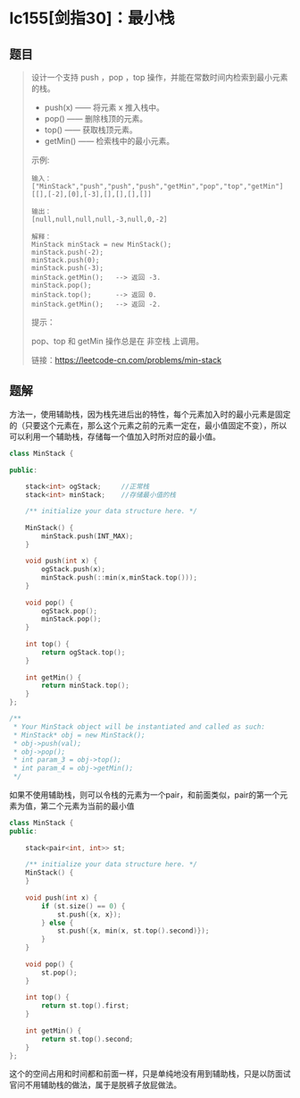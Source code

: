 # lc155[剑指30]：最小栈

## 题目

> 设计一个支持 push ，pop ，top 操作，并能在常数时间内检索到最小元素的栈。
>
> - push(x) —— 将元素 x 推入栈中。
> - pop() —— 删除栈顶的元素。
> - top() —— 获取栈顶元素。
> - getMin() —— 检索栈中的最小元素。
>
>
> 示例:
>
> ```
> 输入：
> ["MinStack","push","push","push","getMin","pop","top","getMin"]
> [[],[-2],[0],[-3],[],[],[],[]]
> 
> 输出：
> [null,null,null,null,-3,null,0,-2]
> 
> 解释：
> MinStack minStack = new MinStack();
> minStack.push(-2);
> minStack.push(0);
> minStack.push(-3);
> minStack.getMin();   --> 返回 -3.
> minStack.pop();
> minStack.top();      --> 返回 0.
> minStack.getMin();   --> 返回 -2.
> ```
>
> 
>
>
> 提示：
>
> pop、top 和 getMin 操作总是在 非空栈 上调用。
>
> 
>
> 链接：https://leetcode-cn.com/problems/min-stack

## 题解

方法一，使用辅助栈，因为栈先进后出的特性，每个元素加入时的最小元素是固定的（只要这个元素在，那么这个元素之前的元素一定在，最小值固定不变），所以可以利用一个辅助栈，存储每一个值加入时所对应的最小值。

```c++
class MinStack {
    
public:
    
    stack<int> ogStack;		//正常栈
    stack<int> minStack;	//存储最小值的栈

    /** initialize your data structure here. */
    
    MinStack() {
        minStack.push(INT_MAX);
    }
    
    void push(int x) {
        ogStack.push(x);
        minStack.push(::min(x,minStack.top()));
    }
    
    void pop() {
        ogStack.pop();
        minStack.pop();
    }
    
    int top() {
        return ogStack.top();
    }
    
    int getMin() {
        return minStack.top();
    }
};

/**
 * Your MinStack object will be instantiated and called as such:
 * MinStack* obj = new MinStack();
 * obj->push(val);
 * obj->pop();
 * int param_3 = obj->top();
 * int param_4 = obj->getMin();
 */
```

如果不使用辅助栈，则可以令栈的元素为一个pair，和前面类似，pair的第一个元素为值，第二个元素为当前的最小值

```c++
class MinStack {
public:
    
    stack<pair<int, int>> st;
    
    /** initialize your data structure here. */
    MinStack() {
    }
    
    void push(int x) {
        if (st.size() == 0) {
            st.push({x, x});
        } else {
            st.push({x, min(x, st.top().second)});
        }
    }
    
    void pop() {
        st.pop();
    }
    
    int top() {
        return st.top().first;
    }
    
    int getMin() {
        return st.top().second;
    }
};
```

这个的空间占用和时间都和前面一样，只是单纯地没有用到辅助栈，只是以防面试官问不用辅助栈的做法，属于是脱裤子放屁做法。
